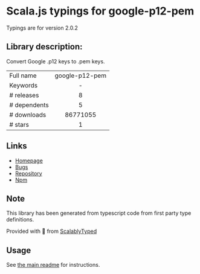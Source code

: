 
# Scala.js typings for google-p12-pem

Typings are for version 2.0.2

## Library description:
Convert Google .p12 keys to .pem keys.

|                    |                 |
| ------------------ | :-------------: |
| Full name          | google-p12-pem |
| Keywords           | - |
| # releases         | 8 |
| # dependents       | 5 |
| # downloads        | 86771055 |
| # stars            | 1 |

## Links
- [Homepage](https://github.com/google/google-p12-pem#readme)
- [Bugs](https://github.com/google/google-p12-pem/issues)
- [Repository](https://github.com/google/google-p12-pem)
- [Npm](https://www.npmjs.com/package/google-p12-pem)
    


## Note
This library has been generated from typescript code from first party type definitions.

Provided with :purple_heart: from [ScalablyTyped](https://github.com/oyvindberg/ScalablyTyped)

## Usage
See [the main readme](../../readme.md) for instructions.


